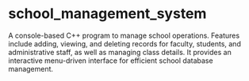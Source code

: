 # school_management_system
 A console-based C++ program to manage school operations. Features include adding, viewing, and deleting records for faculty, students, and administrative staff, as well as managing class details. It provides an interactive menu-driven interface for efficient school database management.
